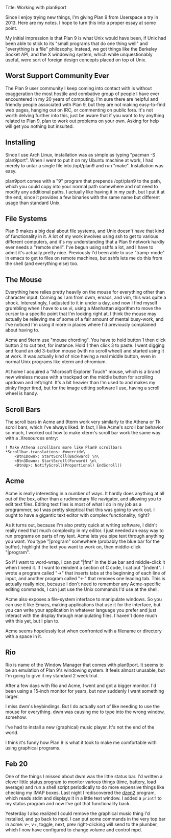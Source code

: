 Title: Working with plan9port

Since I enjoy trying new things,
I'm giving Plan 9 from Userspace a try in 2013.
Here are my notes.
I hope to turn this into a proper essay at some point.

My initial impression is that Plan 9 is what Unix would have been,
if Unix had been able to stick to its "small programs that do one thing well"
and "everything is a file" philosophy.
Instead, we got things like the Berkeley Socket API,
and the X windowing system,
which while unquestionably useful,
were sort of foreign design concepts placed on top of Unix.

Worst Support Community Ever
---------------------------

The Plan 9 user community
I keep coming into contact with is without exaggeration the
most hostile and combative group of people
I have ever encountered in my 20 years of computing.
I'm sure there are helpful and friendly people associated with Plan 9,
but they are not making easy-to-find web pages,
hanging out on IRC,
or commenting on public fora.
It's not worth delving further into this,
just be aware that if you want to try anything related to Plan 9,
plan to work out problems on your own.
Asking for help will get you nothing but insulted.


Installing
--------

Since I use Arch Linux,
installation was as simple as typing "pacman -S plan9port".
When I went to put it on my Ubuntu machine at work,
I had merely to untar a single file into /opt/plan9 and run "make".
Installation was easy.

plan9port comes with a "9" program that prepends /opt/plan9 to the path,
which you could copy into your normal path somewhere and not need to modify any additional paths.
I actually like having it in my path,
but I put it at the end,
since it provides a few binaries with the same name but different usage than standard Unix.


File Systems
------------

Plan 9 makes a big deal about file systems,
and Unix doesn't have that kind of functionality in it.
A lot of my work involves using ssh to get to various different computers,
and it's my understanding that a Plan 9 network hardly ever needs a "remote shell".
I've begun using sshfs a lot,
and I have to admit it's actually pretty nice.
Previously I'd been able to use "tramp-mode" in emacs to get to files on remote machines,
but sshfs lets me do this from the shell (and everything else) too.



The Mouse
----------

Everything here relies pretty heavily on the mouse for everything other than character input.
Coming as I am from dwm, emacs, and vim,
this was quite a shock.
Interestingly, I adjusted to it in under a day,
and now I find myself grumbling when I have to use vi,
using a Manhattan algorithm to move the cursor to a specific point that I'm looking right at.
I think the mouse may actually be relieving me of some of a fair amount of mental busy-work,
and I've noticed I'm using it more in places where I'd previously complained about having to.

Acme and 9term use "mouse chording".
You have to hold button 1 then click button 2 to cut text, for instance.
Hold 1 then click 3 to paste.
I went digging and found an old 3-button mouse (with no scroll wheel)
and started using it at work.
It was actually kind of nice having a real middle button,
even in normal Unix programs like xterm and chromium.

At home I acquired a "Microsoft Explorer Touch" mouse,
which is a brand new wireless mouse with a trackpad on the middle button
for scrolling up/down and left/right.
It's a bit heavier than I'm used to and makes my pinky finger tired,
but for the image editing software I use,
having a scroll wheel is handy.


Scroll Bars
--------

The scroll bars in Acme and 9term work very similarly to the Athena or Tk scroll bars,
which I've always liked.
In fact, I like Acme's scroll bar behavior so much,
I worked out how to make xterm's scroll bar work the same way
with a .Xresources entry:

	! Make Athena scrollbars more like Plan9 scrollbars
	*Scrollbar.translations: #override\
		<Btn1Down>: StartScroll(Backward) \n\
		<Btn3Down>: StartScroll(Forward) \n\
		<BtnUp>: NotifyScroll(Proportional) EndScroll()


Acme
----

Acme is really interesting in a number of ways.
It hardly does anything at all out of the box,
other than a rudimentary file navigator,
and allowing you to edit text files.
Editing text files is most of what I do in my job as a programmer,
so I was pretty skeptical that this was going to work out.
I ought to have a gigantic text editor with complex functionality,
right?

As it turns out,
because I'm also pretty quick at writing software,
I didn't really need that much complexity in my editor.
I just needed an easy way to run programs on parts of my text.
Acme lets you pipe text through anything you want.
You type "|program" somewhere (probably the blue bar for the buffer),
highlight the text you want to work on,
then middle-click "|program".

So if I want to word-wrap,
I can put "|fmt" in the blue bar and middle-click it when I need it.
If I want to reindent a section of C code,
I cat put "|indent".
I wrote a program called "→" that inserts tabs at the beginning of each line of input,
and another program called "←" that removes one leading tab.
This is actually really nice,
because I don't need to remember any Acme-specific editing commands,
I can just use the Unix commands I'd use at the shell.

Acme also exposes a file-system interface to manipulate windows.
So you can use it like Emacs,
making applications that use it for the interface,
but you can write your application in whatever language you prefer
and just interact with the display through manipulating files.
I haven't done much with this yet,
but I plan to.

Acme seems hopelessly lost when confronted with a filename or directory
with a space in it.


Rio
---

Rio is name of the Window Manager that comes with plan9port.
It seems to be an emulation of Plan 9's windowing system.
It feels almost unusable,
but I'm going to give it my standard 2 week trial.

After a few days with Rio and Acme,
I went and got a bigger monitor.
I'd been using a 15-inch monitor for years,
but now suddenly I want something larger.

I miss dwm's keybindings.
But I do actually sort of like needing to use the mouse for everything.
dwm was causing me to type into the wrong window, somehow.

I've had to install a new (graphical) music player.
It's not the end of the world.

I think it's funny how Plan 9 is what it took to make me comfortable with using
graphical programs.



Feb 20
-------

One of the things I missed about dwm was the little status bar.
I'd written a clever little
[status program](http://woozle.org/~neale/g.cgi/status)
to monitor various things (time, battery, load average)
and run a shell script periodically to do more expensive things like
checking my IMAP boxes.
Last night I rediscovered the
[dzen2](https://github.com/robm/dzen)
program,
which reads stdin and displays it in a little text window.
I added a `printf` to my status program and now I've got that functionality back.

Yesterday I also realized I could remove the graphical music thing I'd installed,
and go back to mpd.
I can put some commands in the very top bar in acme:
v-, v+, toggle, next, prev
right-clicking will send to the plumber,
which I now have configured to change volume and control mpd.

